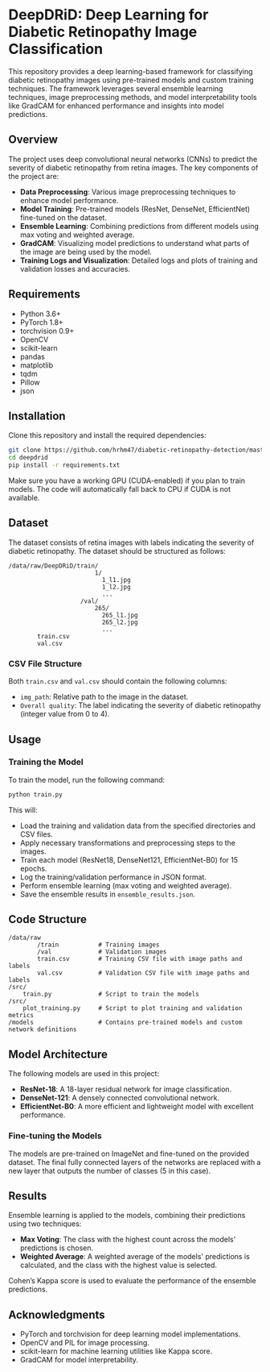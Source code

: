 
# DeepDRiD: Deep Learning for Diabetic Retinopathy Image Classification

This repository provides a deep learning-based framework for classifying diabetic retinopathy images using pre-trained models and custom training techniques. The framework leverages several ensemble learning techniques, image preprocessing methods, and model interpretability tools like GradCAM for enhanced performance and insights into model predictions.

## Overview

The project uses deep convolutional neural networks (CNNs) to predict the severity of diabetic retinopathy from retina images. The key components of the project are:

- **Data Preprocessing**: Various image preprocessing techniques to enhance model performance.
- **Model Training**: Pre-trained models (ResNet, DenseNet, EfficientNet) fine-tuned on the dataset.
- **Ensemble Learning**: Combining predictions from different models using max voting and weighted average.
- **GradCAM**: Visualizing model predictions to understand what parts of the image are being used by the model.
- **Training Logs and Visualization**: Detailed logs and plots of training and validation losses and accuracies.

## Requirements

- Python 3.6+
- PyTorch 1.8+
- torchvision 0.9+
- OpenCV
- scikit-learn
- pandas
- matplotlib
- tqdm
- Pillow
- json

## Installation

Clone this repository and install the required dependencies:

```bash
git clone https://github.com/hrhm47/diabetic-retinopathy-detection/master
cd deepdrid
pip install -r requirements.txt
```

Make sure you have a working GPU (CUDA-enabled) if you plan to train models. The code will automatically fall back to CPU if CUDA is not available.

## Dataset

The dataset consists of retina images with labels indicating the severity of diabetic retinopathy. The dataset should be structured as follows:

```
/data/raw/DeepDRiD/train/
                        1/
                          1_l1.jpg
                          1_l2.jpg
                          ...
                    /val/
                        265/
                          265_l1.jpg
                          265_l2.jpg
                          ...
        train.csv
        val.csv
```

### CSV File Structure

Both `train.csv` and `val.csv` should contain the following columns:
- `img_path`: Relative path to the image in the dataset.
- `Overall quality`: The label indicating the severity of diabetic retinopathy (integer value from 0 to 4).

## Usage

### Training the Model

To train the model, run the following command:

```bash
python train.py
```

This will:
- Load the training and validation data from the specified directories and CSV files.
- Apply necessary transformations and preprocessing steps to the images.
- Train each model (ResNet18, DenseNet121, EfficientNet-B0) for 15 epochs.
- Log the training/validation performance in JSON format.
- Perform ensemble learning (max voting and weighted average).
- Save the ensemble results in `ensemble_results.json`.

## Code Structure

```
/data/raw
        /train           # Training images
        /val             # Validation images
        train.csv        # Training CSV file with image paths and labels
        val.csv          # Validation CSV file with image paths and labels
/src/
    train.py             # Script to train the models
/src/
    plot_training.py     # Script to plot training and validation metrics
/models                  # Contains pre-trained models and custom network definitions
```

## Model Architecture

The following models are used in this project:
- **ResNet-18**: A 18-layer residual network for image classification.
- **DenseNet-121**: A densely connected convolutional network.
- **EfficientNet-B0**: A more efficient and lightweight model with excellent performance.

### Fine-tuning the Models

The models are pre-trained on ImageNet and fine-tuned on the provided dataset. The final fully connected layers of the networks are replaced with a new layer that outputs the number of classes (5 in this case).

## Results

Ensemble learning is applied to the models, combining their predictions using two techniques:
- **Max Voting**: The class with the highest count across the models' predictions is chosen.
- **Weighted Average**: A weighted average of the models' predictions is calculated, and the class with the highest value is selected.

Cohen’s Kappa score is used to evaluate the performance of the ensemble predictions.


## Acknowledgments

- PyTorch and torchvision for deep learning model implementations.
- OpenCV and PIL for image processing.
- scikit-learn for machine learning utilities like Kappa score.
- GradCAM for model interpretability.

